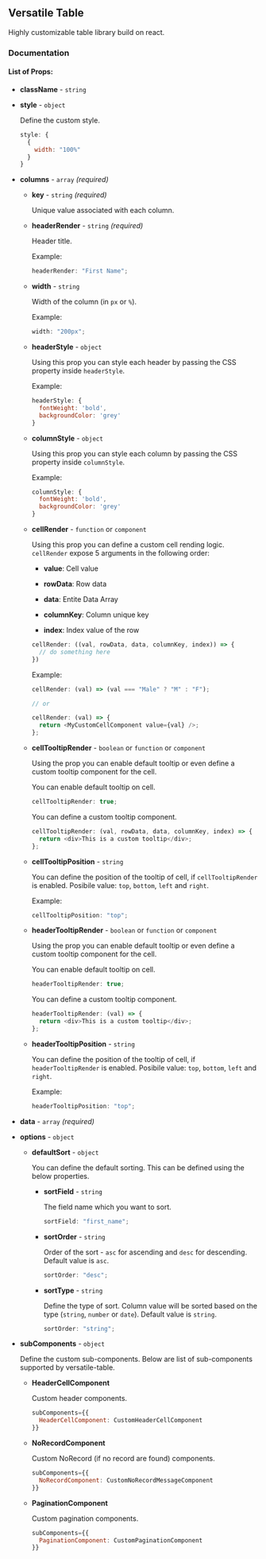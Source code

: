 ## Versatile Table

Highly customizable table library build on react.

### Documentation

#### List of Props:

- **className** - `string`
- **style** - `object`

  Define the custom style.

  ```javascript
  style: {
    {
      width: "100%"
    }
  }
  ```

- **columns** - `array` _(required)_

  - **key** - `string` _(required)_

    Unique value associated with each column.

  - **headerRender** - `string` _(required)_

    Header title.

    Example:

    ```javascript
    headerRender: "First Name";
    ```

  - **width** - `string`

    Width of the column (in `px` or `%`).

    Example:

    ```javascript
    width: "200px";
    ```

  - **headerStyle** - `object`

    Using this prop you can style each header by passing the CSS property inside `headerStyle`.

    Example:

    ```javascript
    headerStyle: {
      fontWeight: 'bold',
      backgroundColor: 'grey'
    }
    ```

  - **columnStyle** - `object`

    Using this prop you can style each column by passing the CSS property inside `columnStyle`.

    Example:

    ```javascript
    columnStyle: {
      fontWeight: 'bold',
      backgroundColor: 'grey'
    }
    ```

  - **cellRender** - `function` or `component`

    Using this prop you can define a custom cell rending logic. `cellRender` expose 5 arguments in the following order:

    - **value**: Cell value

    - **rowData**: Row data

    - **data**: Entite Data Array

    - **columnKey**: Column unique key

    - **index**: Index value of the row

    ```javascript
    cellRender: ((val, rowData, data, columnKey, index)) => {
      // do something here
    })
    ```

    Example:

    ```javascript
    cellRender: (val) => (val === "Male" ? "M" : "F");

    // or

    cellRender: (val) => {
      return <MyCustomCellComponent value={val} />;
    };
    ```

  - **cellTooltipRender** - `boolean` or `function` or `component`

    Using the prop you can enable default tooltip or even define a custom tooltip component for the cell.

    You can enable default tooltip on cell.

    ```javascript
    cellTooltipRender: true;
    ```

    You can define a custom tooltip component.

    ```javascript
    cellTooltipRender: (val, rowData, data, columnKey, index) => {
      return <div>This is a custom tooltip</div>;
    };
    ```

  - **cellTooltipPosition** - `string`

    You can define the position of the tooltip of cell, if `cellTooltipRender` is enabled. Posibile value: `top`, `bottom`, `left` and `right`.

    Example:

    ```javascript
    cellTooltipPosition: "top";
    ```

  - **headerTooltipRender** - `boolean` or `function` or `component`

    Using the prop you can enable default tooltip or even define a custom tooltip component for the cell.

    You can enable default tooltip on cell.

    ```javascript
    headerTooltipRender: true;
    ```

    You can define a custom tooltip component.

    ```javascript
    headerTooltipRender: (val) => {
      return <div>This is a custom tooltip</div>;
    };
    ```

  - **headerTooltipPosition** - `string`

    You can define the position of the tooltip of cell, if `headerTooltipRender` is enabled. Posibile value: `top`, `bottom`, `left` and `right`.

    Example:

    ```javascript
    headerTooltipPosition: "top";
    ```

- **data** - `array` _(required)_
- **options** - `object`

  - **defaultSort** - `object`

    You can define the default sorting. This can be defined using the below properties.

    - **sortField** - `string`

      The field name which you want to sort.

      ```javascript
      sortField: "first_name";
      ```

    - **sortOrder** - `string`

      Order of the sort - `asc` for ascending and `desc` for descending. Default value is `asc`.

      ```javascript
      sortOrder: "desc";
      ```

    - **sortType** - `string`

      Define the type of sort. Column value will be sorted based on the type (`string`, `number` or `date`). Default value is `string`.

      ```javascript
      sortOrder: "string";
      ```

- **subComponents** - `object`

  Define the custom sub-components. Below are list of sub-components supported by versatile-table.

  - **HeaderCellComponent**

    Custom header components.

    ```javascript
    subComponents={{
      HeaderCellComponent: CustomHeaderCellComponent
    }}
    ```

  - **NoRecordComponent**

    Custom NoRecord (if no record are found) components.

    ```javascript
    subComponents={{
      NoRecordComponent: CustomNoRecordMessageComponent
    }}
    ```

  - **PaginationComponent**

    Custom pagination components.

    ```javascript
    subComponents={{
      PaginationComponent: CustomPaginationComponent
    }}
    ```
